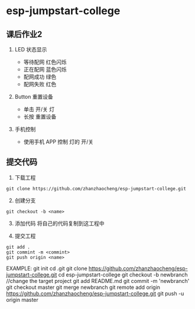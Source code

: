 # esp-jumpstart-college

## 课后作业2

1. LED 状态显示
    - 等待配网 红色闪烁
    - 正在配网 蓝色闪烁
    - 配网成功 绿色
    - 配网失败 红色

2. Button 重置设备
    - 单击 开/关 灯
    - 长按 重置设备

3. 手机控制
   - 使用手机 APP 控制 灯的 开/关



## 提交代码

1. 下载工程

```
git clone https://github.com/zhanzhaocheng/esp-jumpstart-college.git
```

2. 创建分支

```
git checkout -b <name>
```

3. 添加代码
将自己的代码复制到这工程中

4. 提交工程
```
git add .
git commint -m <commint>
git push origin <name>
```
EXAMPLE:
git init
cd .git
git clone  https://github.com/zhanzhaocheng/esp-jumpstart-college.git
cd esp-jumpstart-college
git checkout -b newbranch
//change the target project
git add README.md
git commit -m 'newbranch'
git checkout master
git merge newbranch
git remote add origin  https://github.com/zhanzhaocheng/esp-jumpstart-college.git
git push -u origin master
